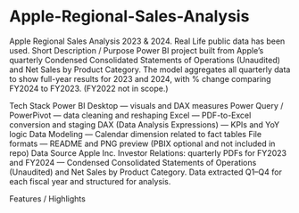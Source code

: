 # Apple-Regional-Sales-Analysis
Apple Regional Sales Analysis 2023 &amp; 2024. Real Life public data has been used.
Short Description / Purpose
Power BI project built from Apple’s quarterly Condensed Consolidated Statements of Operations (Unaudited) and Net Sales by Product Category. The model aggregates all quarterly data to show full-year results for 2023 and 2024, with % change comparing FY2024 to FY2023. (FY2022 not in scope.)

Tech Stack
Power BI Desktop — visuals and DAX measures
Power Query / PowerPivot — data cleaning and reshaping
Excel — PDF-to-Excel conversion and staging
DAX (Data Analysis Expressions) — KPIs and YoY logic
Data Modeling — Calendar dimension related to fact tables
File formats — README and PNG preview (PBIX optional and not included in repo)
Data Source
Apple Inc. Investor Relations: quarterly PDFs for FY2023 and FY2024 — Condensed Consolidated Statements of Operations (Unaudited) and Net Sales by Product Category. Data extracted Q1–Q4 for each fiscal year and structured for analysis.

Features / Highlights

